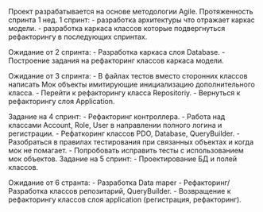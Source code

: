Проект разрабатывается на основе методологии Agile. Протяженность спринта 1 нед.
1 спринт:
    - разработка архитектуры что отражает каркас модели.
    - разработка каркаса классов которые подвергнуться рефакторингу в 
      последующих спринтах.

Ожидание от 2 спринта:
    - Разработка каркаса слоя Database.
    - Построение задания на рефакторинг классов каркаса модели.

Ожидание от 3 спринта:
    - В файлах тестов вместо сторонних классов написать Мок объекты
      имитирующие инициализацию дополнительного класса.
    - Перейти к рефакторингу класса Repositoriy.
    - Вернуться к рефакторингу слоя Application.

Задание на 4 спринт:
    - Рефакторинг контроллера.
    - Работа над классами Account, Role, User в направлении
      полного логина и регистрации.
    - Рефаткоринг классов PDO, Database, QueryBuilder.
    - Разобраться в правилах тестирования при связанных
      объектах и когда мок не помагает.
    - Попробовать исправить тесты с использованием мок объектов.
Задание на 5 спринт:
    - Проектирование БД и полей классов.


Ожидание от 6 странта:
    - Разработка Data maper
    - Рефакторинг/Разработка классов репозитарий, QueryBuilder.
    - Возвращение к рефакторингу классов
      слоя application (регистрация, рефакторинг).